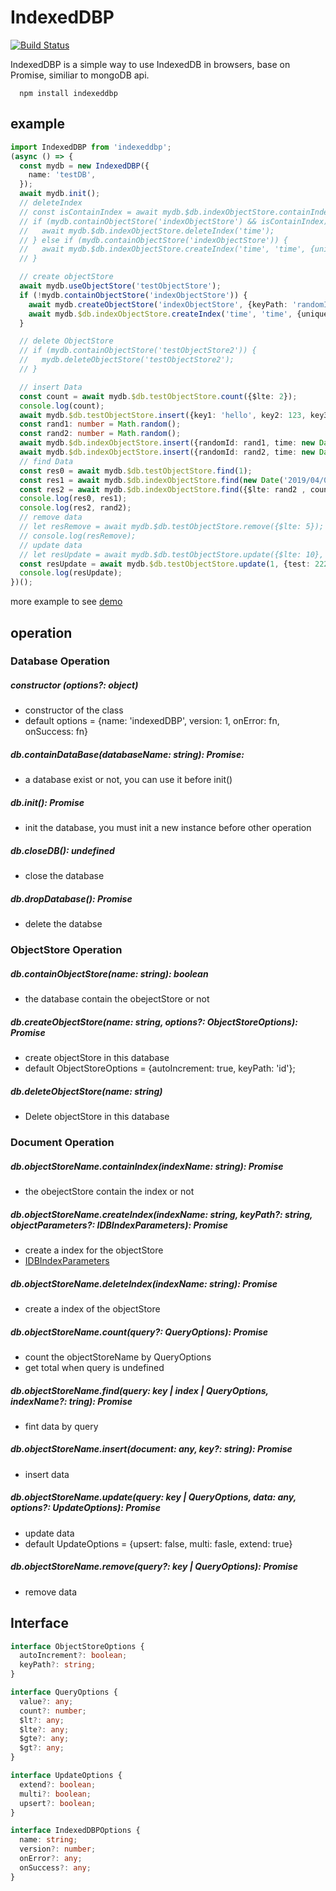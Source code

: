 # IndexedDBP
<!-- [START badges] -->
[![Build Status](https://travis-ci.org/fayfang/indexedDBP.svg?branch=master)](https://travis-ci.org/fayfang/indexedDBP)
<!-- [END badges] -->
IndexedDBP is a simple way to use IndexedDB in browsers, base on Promise, similiar to mongoDB api.

``` node
  npm install indexeddbp
```

## example
``` typeScript
import IndexedDBP from 'indexeddbp';
(async () => {
  const mydb = new IndexedDBP({
    name: 'testDB',
  });
  await mydb.init();
  // deleteIndex
  // const isContainIndex = await mydb.$db.indexObjectStore.containIndex('time');
  // if (mydb.containObjectStore('indexObjectStore') && isContainIndex) {
  //   await mydb.$db.indexObjectStore.deleteIndex('time');
  // } else if (mydb.containObjectStore('indexObjectStore')) {
  //   await mydb.$db.indexObjectStore.createIndex('time', 'time', {unique: false, multiEntry: false});
  // }

  // create objectStore
  await mydb.useObjectStore('testObjectStore');
  if (!mydb.containObjectStore('indexObjectStore')) {
    await mydb.createObjectStore('indexObjectStore', {keyPath: 'randomId'});
    await mydb.$db.indexObjectStore.createIndex('time', 'time', {unique: false, multiEntry: false});
  }

  // delete ObjectStore
  // if (mydb.containObjectStore('testObjectStore2')) {
  //   mydb.deleteObjectStore('testObjectStore2');
  // }

  // insert Data
  const count = await mydb.$db.testObjectStore.count({$lte: 2});
  console.log(count);
  await mydb.$db.testObjectStore.insert({key1: 'hello', key2: 123, key3: true, key4: new Date()});
  const rand1: number = Math.random();
  const rand2: number = Math.random();
  await mydb.$db.indexObjectStore.insert({randomId: rand1, time: new Date('2019/04/03')});
  await mydb.$db.indexObjectStore.insert({randomId: rand2, time: new Date('2019/04/05')});
  // find Data
  const res0 = await mydb.$db.testObjectStore.find(1);
  const res1 = await mydb.$db.indexObjectStore.find(new Date('2019/04/03'), 'time');
  const res2 = await mydb.$db.indexObjectStore.find({$lte: rand2 , count: 5});
  console.log(res0, res1);
  console.log(res2, rand2);
  // remove data
  // let resRemove = await mydb.$db.testObjectStore.remove({$lte: 5});
  // console.log(resRemove);
  // update data
  // let resUpdate = await mydb.$db.testObjectStore.update({$lte: 10}, {test: 222}, {multi: true});
  const resUpdate = await mydb.$db.testObjectStore.update(1, {test: 222}, {upsert: true});
  console.log(resUpdate);
})();
```
more example to see [demo](https://github.com/fayfang/indexedDBP/tree/master/test/example)

## operation
### Database Operation
##### constructor (options?: object)
+ constructor of the class
+ default options = {name: 'indexedDBP', version: 1, onError: fn, onSuccess: fn}

##### db.containDataBase(databaseName: string): Promise:
+ a database exist or not, you can use it before init()

##### db.init(): Promise
+ init the database, you must init a new instance before other operation

##### db.closeDB(): undefined
+ close the database

##### db.dropDatabase(): Promise
+ delete the databse

### ObjectStore Operation
##### db.containObjectStore(name: string): boolean
+ the database contain the obejectStore or not

##### db.createObjectStore(name: string, options?: ObjectStoreOptions): Promise
+ create objectStore in this database
+ default ObjectStoreOptions = {autoIncrement: true, keyPath: 'id'};

##### db.deleteObjectStore(name: string)
+ Delete objectStore in this database

### Document Operation
##### db.objectStoreName.containIndex(indexName: string): Promise
+ the obejectStore contain the index or not

##### db.objectStoreName.createIndex(indexName: string, keyPath?: string, objectParameters?: IDBIndexParameters): Promise
+ create a index for the objectStore
+ [IDBIndexParameters](https://developer.mozilla.org/en-US/docs/Web/API/IDBIndexParameters)

##### db.objectStoreName.deleteIndex(indexName: string): Promise
+ create a index of the objectStore

##### db.objectStoreName.count(query?: QueryOptions): Promise
+ count the objectStoreName by QueryOptions
+ get total when query is undefined

##### db.objectStoreName.find(query: key | index | QueryOptions, indexName?: tring): Promise
+ fint data by query

##### db.objectStoreName.insert(document: any, key?: string): Promise
+ insert data

##### db.objectStoreName.update(query: key | QueryOptions, data: any, options?: UpdateOptions): Promise
+ update data
+ default UpdateOptions = {upsert: false, multi: fasle, extend: true}

##### db.objectStoreName.remove(query?: key | QueryOptions): Promise
+ remove data

## Interface
``` typeScript
interface ObjectStoreOptions {
  autoIncrement?: boolean;
  keyPath?: string;
}

interface QueryOptions {
  value?: any;
  count?: number;
  $lt?: any;
  $lte?: any;
  $gte?: any;
  $gt?: any;
}

interface UpdateOptions {
  extend?: boolean;
  multi?: boolean;
  upsert?: boolean;
}

interface IndexedDBPOptions {
  name: string;
  version?: number;
  onError?: any;
  onSuccess?: any;
}
```


